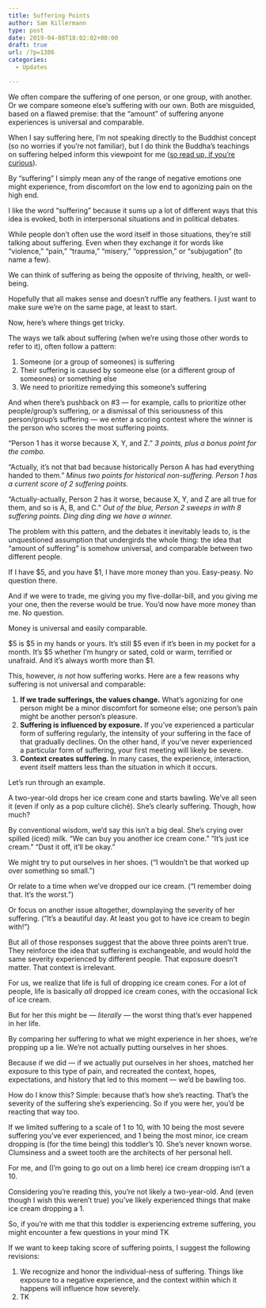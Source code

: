 ```yaml
---
title: Suffering Points
author: Sam Killermann
type: post
date: 2019-04-08T18:02:02+00:00
draft: true
url: /?p=1386
categories:
  - Updates

---
```

We often compare the suffering of one person, or one group, with another. Or we compare someone else&#8217;s suffering with our own. Both are misguided, based on a flawed premise: that the &#8220;amount&#8221; of suffering anyone experiences is universal and comparable.

When I say suffering here, I&#8217;m not speaking directly to the Buddhist concept (so no worries if you&#8217;re not familiar), but I do think the Buddha&#8217;s teachings on suffering helped inform this viewpoint for me ([so read up, if you&#8217;re curious][1]). 

By &#8220;suffering&#8221; I simply mean any of the range of negative emotions one might experience, from discomfort on the low end to agonizing pain on the high end.

I like the word &#8220;suffering&#8221; because it sums up a lot of different ways that this idea is evoked, both in interpersonal situations and in political debates.

While people don&#8217;t often use the word itself in those situations, they&#8217;re still talking about suffering. Even when they exchange it for words like &#8220;violence,&#8221; &#8220;pain,&#8221; &#8220;trauma,&#8221; &#8220;misery,&#8221; &#8220;oppression,&#8221; or &#8220;subjugation&#8221; (to name a few).

We can think of suffering as being the opposite of thriving, health, or well-being.

Hopefully that all makes sense and doesn&#8217;t ruffle any feathers. I just want to make sure we&#8217;re on the same page, at least to start.

Now, here&#8217;s where things get tricky.

The ways we talk about suffering (when we&#8217;re using those other words to refer to it), often follow a pattern:

  1. Someone (or a group of someones) is suffering
  2. Their suffering is caused by someone else (or a different group of someones) or something else
  3. We need to prioritize remedying this someone&#8217;s suffering

And when there&#8217;s pushback on #3 &#8212; for example, calls to prioritize other people/group&#8217;s suffering, or a dismissal of this seriousness of this person/group&#8217;s suffering &#8212; we enter a scoring contest where the winner is the person who scores the most suffering points.

&#8220;Person 1 has it worse because X, Y, and Z.&#8221; _3 points, plus a bonus point for the combo._

&#8220;Actually, it&#8217;s not that bad because historically Person A has had everything handed to them.&#8221; _Minus two points for historical non-suffering. Person 1 has a current score of 2 suffering points._

&#8220;Actually-actually, Person 2 has it worse, because X, Y, and Z are all true for them, and so is A, B, and C.&#8221; _Out of the blue, Person 2 sweeps in with 8 suffering points. Ding ding ding we have a winner._

The problem with this pattern, and the debates it inevitably leads to, is the unquestioned assumption that undergirds the whole thing: the idea that &#8220;amount of suffering&#8221; is somehow universal, and comparable between two different people.

If I have $5, and you have $1, I have more money than you. Easy-peasy. No question there. 

And if we were to trade, me giving you my five-dollar-bill, and you giving me your one, then the reverse would be true. You&#8217;d now have more money than me. No question.

Money is universal and easily comparable.

$5 is $5 in my hands or yours. It&#8217;s still $5 even if it&#8217;s been in my pocket for a month. It&#8217;s $5 whether I&#8217;m hungry or sated, cold or warm, terrified or unafraid. And it&#8217;s always worth more than $1.

This, however, _is not_ how suffering works. Here are a few reasons why suffering is not universal and comparable: 

  1. **If we trade sufferings, the values change.** What&#8217;s agonizing for one person might be a minor discomfort for someone else; one person&#8217;s pain might be another person&#8217;s pleasure.
  2. **Suffering is influenced by exposure.** If you&#8217;ve experienced a particular form of suffering regularly, the intensity of your suffering in the face of that gradually declines. On the other hand, if you&#8217;ve never experienced a particular form of suffering, your first meeting will likely be severe.
  3. **Context creates suffering.** In many cases, the experience, interaction, event itself matters less than the situation in which it occurs.

Let&#8217;s run through an example.

A two-year-old drops her ice cream cone and starts bawling. We&#8217;ve all seen it (even if only as a pop culture cliché). She&#8217;s clearly suffering. Though, how much?

By conventional wisdom, we&#8217;d say this isn&#8217;t a big deal. She&#8217;s crying over spilled (iced) milk. &#8220;We can buy you another ice cream cone.&#8221; &#8220;It&#8217;s just ice cream.&#8221; &#8220;Dust it off, it&#8217;ll be okay.&#8221;

We might try to put ourselves in her shoes. (&#8220;I wouldn&#8217;t be that worked up over something so small.&#8221;) 

Or relate to a time when we&#8217;ve dropped our ice cream. (&#8220;I remember doing that. It&#8217;s the worst.&#8221;) 

Or focus on another issue altogether, downplaying the severity of her suffering. (&#8220;It&#8217;s a beautiful day. At least you got to have ice cream to begin with!&#8221;)

But all of those responses suggest that the above three points aren&#8217;t true. They reinforce the idea that suffering is exchangeable, and would hold the same severity experienced by different people. That exposure doesn&#8217;t matter. That context is irrelevant.

For us, we realize that life is full of dropping ice cream cones. For a lot of people, life is basically _all_ dropped ice cream cones, with the occasional lick of ice cream.

But for her this might be &#8212; _literally_ &#8212; the worst thing that&#8217;s ever happened in her life.

By comparing her suffering to what we might experience in her shoes, we&#8217;re propping up a lie. We&#8217;re not actually putting ourselves in her shoes.

Because if we did &#8212; if we actually put ourselves in her shoes, matched her exposure to this type of pain, and recreated the context, hopes, expectations, and history that led to this moment &#8212; we&#8217;d be bawling too. 

How do I know this? Simple: because that&#8217;s how she&#8217;s reacting. That&#8217;s the severity of the suffering she&#8217;s experiencing. So if you were her, you&#8217;d be reacting that way too.

If we limited suffering to a scale of 1 to 10, with 10 being the most severe suffering you&#8217;ve ever experienced, and 1 being the most minor, ice cream dropping is (for the time being) this toddler&#8217;s 10. She&#8217;s never known worse. Clumsiness and a sweet tooth are the architects of her personal hell.

For me, and (I&#8217;m going to go out on a limb here) ice cream dropping isn&#8217;t a 10.

Considering you&#8217;re reading this, you&#8217;re not likely a two-year-old. And (even though I wish this weren&#8217;t true) you&#8217;ve likely experienced things that make ice cream dropping a 1. 

So, if you&#8217;re with me that this toddler is experiencing extreme suffering, you might encounter a few questions in your mind TK

If we want to keep taking score of suffering points, I suggest the following revisions: 

  1. We recognize and honor the individual-ness of suffering. Things like exposure to a negative experience, and the context within which it happens will influence how severely. 
  2. TK

 [1]: https://www.zen-buddhism.net/buddhist-principles/four-noble-truths.html